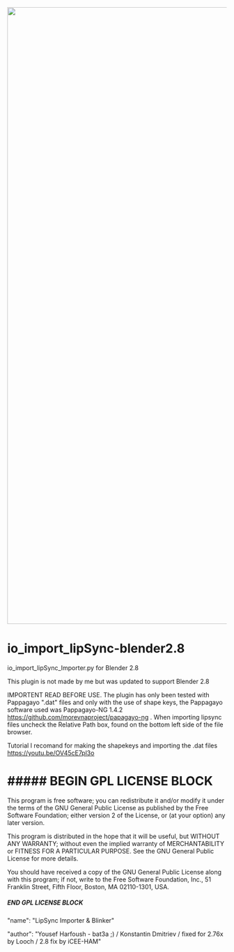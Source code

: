 <img width="1414" src="https://raw.githubusercontent.com/iCEE-HAM/io_import_lipSync-blender2.8/master/Lipsync%20importer.PNG">

# io_import_lipSync-blender2.8
io_import_lipSync_Importer.py for Blender 2.8

This plugin is not made by me but was updated to support Blender 2.8

IMPORTENT READ BEFORE USE.
The plugin has only been tested with Pappagayo ".dat" files and only with the use of shape keys, the Pappagayo software used was Pappagayo-NG 1.4.2 https://github.com/morevnaproject/papagayo-ng . When importing lipsync files uncheck the Relative Path box, found on the bottom left side of the file browser.

Tutorial I recomand for making the shapekeys and importing the .dat files https://youtu.be/OV45cE7pl3o

# ##### BEGIN GPL LICENSE BLOCK #####

  This program is free software; you can redistribute it and/or
  modify it under the terms of the GNU General Public License
  as published by the Free Software Foundation; either version 2
  of the License, or (at your option) any later version.

  This program is distributed in the hope that it will be useful,
  but WITHOUT ANY WARRANTY; without even the implied warranty of
  MERCHANTABILITY or FITNESS FOR A PARTICULAR PURPOSE.  See the
  GNU General Public License for more details.

  You should have received a copy of the GNU General Public License
  along with this program; if not, write to the Free Software Foundation,
  Inc., 51 Franklin Street, Fifth Floor, Boston, MA 02110-1301, USA.

 ##### END GPL LICENSE BLOCK #####
"name": "LipSync Importer & Blinker"

"author": "Yousef Harfoush - bat3a ;) / Konstantin Dmitriev / fixed for 2.76x by Looch / 2.8 fix by iCEE-HAM"
